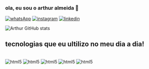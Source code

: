 ### ola, eu sou o arthur almeida 👋
[![whatsApp](https://img.shields.io/badge/WhatsApp-25D366?style=for-the-badge&logo=whatsapp&logoColor=white)](https://wa.me/5521970407625)
[![instagram](https://img.shields.io/badge/Instagram-E4405F?style=for-the-badge&logo=instagram&logoColor=white)](https://instagram.com/arthur__luiz_)
[![linkedin](https://img.shields.io/badge/LinkedIn-0077B5?style=for-the-badge&logo=linkedin&logoColor=white)](https://https://www.linkedin.com/in/arthur-almeida-1302a31a0/)


![Arthur GitHub stats](https://github-readme-stats.vercel.app/api?username=Arthurluizal&show_icons=true&theme=dracula)

## tecnologias que eu ultilizo no meu dia a dia!

<div style="display: inline_block"><br/>
  <img align="center" alt="html5" src="https://img.shields.io/badge/HTML-239120?style=for-the-badge&logo=html5&logoColor=white"/>
   <img align="center" alt="html5" src="https://img.shields.io/badge/CSS-239120?&style=for-the-badge&logo=css3&logoColor=white"/>
   <img align="center" alt="html5" src="https://img.shields.io/badge/JavaScript-F7DF1E?style=for-the-badge&logo=javascript&logoColor=black"/>
  <img align="center" alt="html5" src="https://img.shields.io/badge/React-20232A?style=for-the-badge&logo=react&logoColor=61DAFB"/>
   <img align="center" alt="html5" src="https://img.shields.io/badge/Go-00ADD8?style=for-the-badge&logo=go&logoColor=white"/>
 
  </div>
